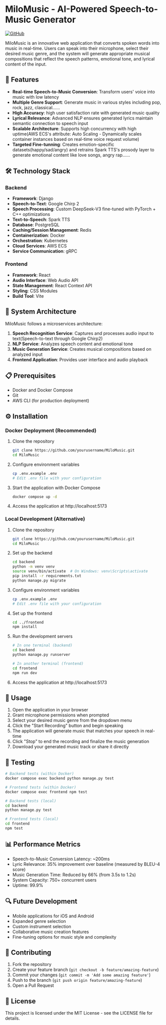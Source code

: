 # MiloMusic - AI-Powered Speech-to-Music Generator

[![GitHub](https://img.shields.io/badge/GitHub-Repository-blue?style=flat&logo=github)](https://github.com/futurespyhi/Realtime_Music_Generator)

MiloMusic is an innovative web application that converts spoken words into music in real-time. Users can speak into their microphone, select their desired music genre, and the system will generate appropriate musical compositions that reflect the speech patterns, emotional tone, and lyrical content of the input.

## 🎵 Features

- **Real-time Speech-to-Music Conversion**: Transform users' voice into music with low latency
- **Multiple Genre Support**: Generate music in various styles including pop, rock, jazz, classical……
- **High Accuracy**: high user satisfaction rate with generated music quality
- **Lyrical Relevance**: Advanced NLP ensures generated lyrics maintain semantic connection to speech input
- **Scalable Architecture**: Supports high concurrency with high uptime(AWS ECS's attribute: Auto Scaling - Dynamically scales container instances based on real-time voice request volume)
- **Targeted Fine-tunning**: Creates emotion-specific datasets(happy/sad/angry) and retrains Spark TTS's prosody layer to generate emotional content like love songs, angry rap……

## 🛠️ Technology Stack

### Backend
- **Framework**: Django
- **Speech-to-Text**: Google Chirp 2
- **Speech Processing**: Custom DeepSeek-V3 fine-tuned with PyTorch + C++ optimizations
- **Text-to-Speech**: Spark TTS
- **Database**: PostgreSQL
- **Caching/Session Management**: Redis
- **Containerization**: Docker
- **Orchestration**: Kubernetes
- **Cloud Services**: AWS ECS
- **Service Communication**: gRPC

### Frontend
- **Framework**: React
- **Audio Interface**: Web Audio API
- **State Management**: React Context API
- **Styling**: CSS Modules
- **Build Tool**: Vite

## 🔧 System Architecture

MiloMusic follows a microservices architecture:

1. **Speech Recognition Service**: Captures and processes audio input to text(Speech-to-text through Google Chirp2)
2. **NLP Service**: Analyzes speech content and emotional tone
3. **Music Generation Service**: Creates musical compositions based on analyzed input
4. **Frontend Application**: Provides user interface and audio playback

## 📋 Prerequisites

- Docker and Docker Compose
- Git
- AWS CLI (for production deployment)

## ⚙️ Installation

### Docker Deployment (Recommended)

1. Clone the repository
   ```bash
   git clone https://github.com/yourusername/MiloMusic.git
   cd MiloMusic
   ```

2. Configure environment variables
   ```bash
   cp .env.example .env
   # Edit .env file with your configuration
   ```

3. Start the application with Docker Compose
   ```bash
   docker compose up -d
   ```

4. Access the application at http://localhost:5173

### Local Development (Alternative)

1. Clone the repository
   ```bash
   git clone https://github.com/yourusername/MiloMusic.git
   cd MiloMusic
   ```

2. Set up the backend
   ```bash
   cd backend
   python -m venv venv
   source venv/bin/activate  # On Windows: venv\Scripts\activate
   pip install -r requirements.txt
   python manage.py migrate
   ```

3. Configure environment variables
   ```bash
   cp .env.example .env
   # Edit .env file with your configuration
   ```

4. Set up the frontend
   ```bash
   cd ../frontend
   npm install
   ```

5. Run the development servers
   ```bash
   # In one terminal (backend)
   cd backend
   python manage.py runserver
   
   # In another terminal (frontend)
   cd frontend
   npm run dev
   ```

6. Access the application at http://localhost:5173

## 🚀 Usage

1. Open the application in your browser
2. Grant microphone permissions when prompted
3. Select your desired music genre from the dropdown menu
4. Click the "Start Recording" button and begin speaking
5. The application will generate music that matches your speech in real-time
6. Click "Stop" to end the recording and finalize the music generation
7. Download your generated music track or share it directly

## 🧪 Testing

```bash
# Backend tests (within Docker)
docker compose exec backend python manage.py test

# Frontend tests (within Docker)
docker compose exec frontend npm test

# Backend tests (local)
cd backend
python manage.py test

# Frontend tests (local)
cd frontend
npm test
```

## 📊 Performance Metrics

- Speech-to-Music Conversion Latency: ~200ms
- Lyric Relevance: 35% improvement over baseline (measured by BLEU-4 score)
- Music Generation Time: Reduced by 66% (from 3.5s to 1.2s)
- System Capacity: 750+ concurrent users
- Uptime: 99.9%

## 🔍 Future Development

- Mobile applications for iOS and Android
- Expanded genre selection
- Custom instrument selection
- Collaborative music creation features
- Fine-tuning options for music style and complexity

## 👥 Contributing

1. Fork the repository
2. Create your feature branch (`git checkout -b feature/amazing-feature`)
3. Commit your changes (`git commit -m 'Add some amazing feature'`)
4. Push to the branch (`git push origin feature/amazing-feature`)
5. Open a Pull Request

## 📄 License

This project is licensed under the MIT License - see the LICENSE file for details.
